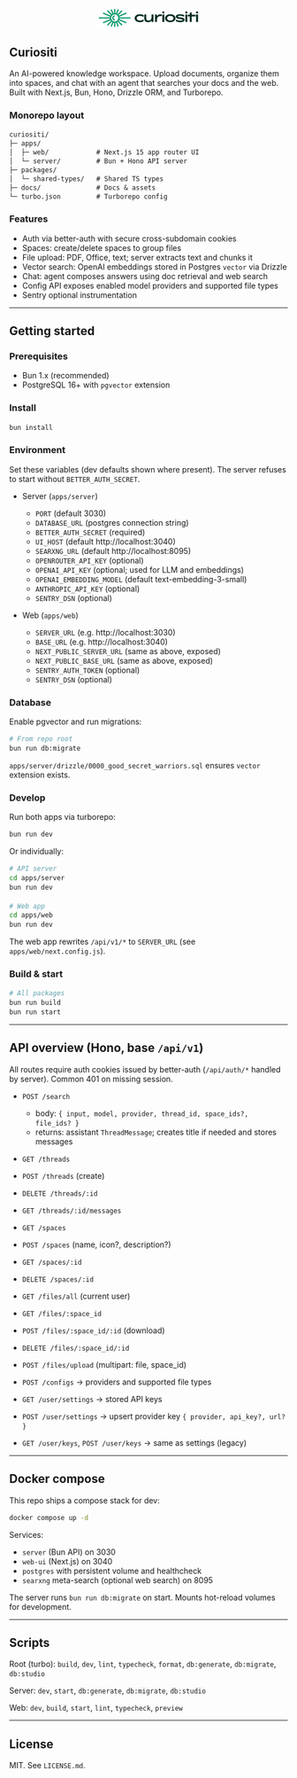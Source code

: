 <p align="center">
  <img src="./apps/web/src/assets/logo.svg" alt="Curiositi Logo" width="180" />
</p>

## Curiositi

An AI-powered knowledge workspace. Upload documents, organize them into spaces, and chat with an agent that searches your docs and the web. Built with Next.js, Bun, Hono, Drizzle ORM, and Turborepo.

### Monorepo layout

```
curiositi/
├─ apps/
│  ├─ web/            # Next.js 15 app router UI
│  └─ server/         # Bun + Hono API server
├─ packages/
│  └─ shared-types/   # Shared TS types
├─ docs/              # Docs & assets
└─ turbo.json         # Turborepo config
```

### Features

- Auth via better-auth with secure cross-subdomain cookies
- Spaces: create/delete spaces to group files
- File upload: PDF, Office, text; server extracts text and chunks it
- Vector search: OpenAI embeddings stored in Postgres `vector` via Drizzle
- Chat: agent composes answers using doc retrieval and web search
- Config API exposes enabled model providers and supported file types
- Sentry optional instrumentation

---

## Getting started

### Prerequisites

- Bun 1.x (recommended)
- PostgreSQL 16+ with `pgvector` extension

### Install

```bash
bun install
```

### Environment

Set these variables (dev defaults shown where present). The server refuses to start without `BETTER_AUTH_SECRET`.

- Server (`apps/server`)

  - `PORT` (default 3030)
  - `DATABASE_URL` (postgres connection string)
  - `BETTER_AUTH_SECRET` (required)
  - `UI_HOST` (default http://localhost:3040)
  - `SEARXNG_URL` (default http://localhost:8095)
  - `OPENROUTER_API_KEY` (optional)
  - `OPENAI_API_KEY` (optional; used for LLM and embeddings)
  - `OPENAI_EMBEDDING_MODEL` (default text-embedding-3-small)
  - `ANTHROPIC_API_KEY` (optional)
  - `SENTRY_DSN` (optional)

- Web (`apps/web`)
  - `SERVER_URL` (e.g. http://localhost:3030)
  - `BASE_URL` (e.g. http://localhost:3040)
  - `NEXT_PUBLIC_SERVER_URL` (same as above, exposed)
  - `NEXT_PUBLIC_BASE_URL` (same as above, exposed)
  - `SENTRY_AUTH_TOKEN` (optional)
  - `SENTRY_DSN` (optional)

### Database

Enable pgvector and run migrations:

```bash
# From repo root
bun run db:migrate
```

`apps/server/drizzle/0000_good_secret_warriors.sql` ensures `vector` extension exists.

### Develop

Run both apps via turborepo:

```bash
bun run dev
```

Or individually:

```bash
# API server
cd apps/server
bun run dev

# Web app
cd apps/web
bun run dev
```

The web app rewrites `/api/v1/*` to `SERVER_URL` (see `apps/web/next.config.js`).

### Build & start

```bash
# All packages
bun run build
bun run start
```

---

## API overview (Hono, base `/api/v1`)

All routes require auth cookies issued by better-auth (`/api/auth/*` handled by server). Common 401 on missing session.

- `POST /search`

  - body: `{ input, model, provider, thread_id, space_ids?, file_ids? }`
  - returns: assistant `ThreadMessage`; creates title if needed and stores messages

- `GET /threads`
- `POST /threads` (create)
- `DELETE /threads/:id`
- `GET /threads/:id/messages`

- `GET /spaces`
- `POST /spaces` (name, icon?, description?)
- `GET /spaces/:id`
- `DELETE /spaces/:id`

- `GET /files/all` (current user)
- `GET /files/:space_id`
- `POST /files/:space_id/:id` (download)
- `DELETE /files/:space_id/:id`
- `POST /files/upload` (multipart: file, space_id)

- `POST /configs` → providers and supported file types

- `GET /user/settings` → stored API keys
- `POST /user/settings` → upsert provider key `{ provider, api_key?, url? }`
- `GET /user/keys`, `POST /user/keys` → same as settings (legacy)

---

## Docker compose

This repo ships a compose stack for dev:

```bash
docker compose up -d
```

Services:

- `server` (Bun API) on 3030
- `web-ui` (Next.js) on 3040
- `postgres` with persistent volume and healthcheck
- `searxng` meta-search (optional web search) on 8095

The server runs `bun run db:migrate` on start. Mounts hot-reload volumes for development.

---

## Scripts

Root (turbo): `build`, `dev`, `lint`, `typecheck`, `format`, `db:generate`, `db:migrate`, `db:studio`

Server: `dev`, `start`, `db:generate`, `db:migrate`, `db:studio`

Web: `dev`, `build`, `start`, `lint`, `typecheck`, `preview`

---

## License

MIT. See `LICENSE.md`.
